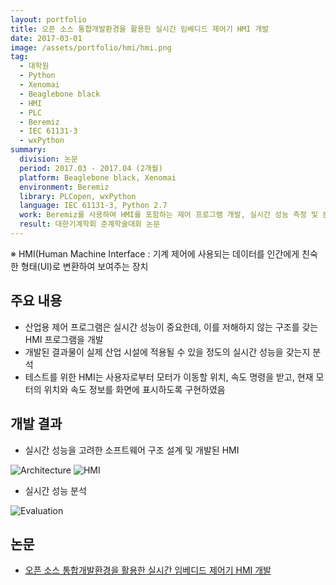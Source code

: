 ```yaml
---
layout: portfolio
title: 오픈 소스 통합개발환경을 활용한 실시간 임베디드 제어기 HMI 개발
date: 2017-03-01
image: /assets/portfolio/hmi/hmi.png
tag:
  - 대학원
  - Python
  - Xenomai
  - Beaglebone black
  - HMI
  - PLC
  - Beremiz
  - IEC 61131-3
  - wxPython
summary:
  division: 논문
  period: 2017.03 - 2017.04 (2개월)
  platform: Beaglebone black, Xenomai
  environment: Beremiz
  library: PLCopen, wxPython
  language: IEC 61131-3, Python 2.7
  work: Beremiz를 사용하여 HMI를 포함하는 제어 프로그램 개발, 실시간 성능 측정 및 분석
  result: 대한기계학회 춘계학술대회 논문
---
```


※ HMI(Human Machine Interface : 기계 제어에 사용되는 데이터를 인간에게 친숙한 형태(UI)로 변환하여 보여주는 장치

## 주요 내용

* 산업용 제어 프로그램은 실시간 성능이 중요한데, 이를 저해하지 않는 구조를 갖는 HMI 프로그램을 개발
* 개발된 결과물이 실제 산업 시설에 적용될 수 있을 정도의 실시간 성능을 갖는지 분석
* 테스트를 위한 HMI는 사용자로부터 모터가 이동할 위치, 속도 명령을 받고, 현재 모터의 위치와 속도 정보를 화면에 표시하도록 구현하였음

## 개발 결과

* 실시간 성능을 고려한 소프트웨어 구조 설계 및 개발된 HMI

![Architecture]({{site.baseurl}}/assets/portfolio/hmi/architecture.png)
![HMI]({{site.baseurl}}/assets/portfolio/hmi/hmi.png)

* 실시간 성능 분석

![Evaluation]({{site.baseurl}}/assets/portfolio/hmi/evaluation.png)

## 논문

* [오픈 소스 통합개발환경을 활용한 실시간 임베디드 제어기 HMI 개발](http://www.dbpia.co.kr/Journal/ArticleDetail/NODE07182217?TotalCount=0&Seq=4&isIdentifyAuthor=1&Collection=0&isFullText=0&specificParam=0&SearchMethod=0&Page=1&PageSize=20)
